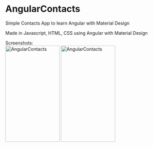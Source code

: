 # AngularContacts
Simple Contacts App to learn Angular with Material Design

Made in Javascript, HTML, CSS using Angular with Material Design

Screenshots: <br />
<a href="http://maikonfarias.com/public/Screenshot_Angular_Contacts_2.png"><img class="alignnone wp-image-414" src="http://maikonfarias.com/public/Screenshot_Angular_Contacts_2.png" alt="AngularContacts" width="169" height="300" /></a>
<a href="http://maikonfarias.com/public/Screenshot_Angular_Contacts_1.png"><img class="alignnone wp-image-414" src="http://maikonfarias.com/public/Screenshot_Angular_Contacts_1.png" alt="AngularContacts" width="169" height="300" /></a>
